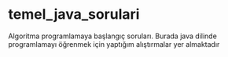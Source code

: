 # temel_java_sorulari
Algoritma programlamaya başlangıç soruları.
Burada java dilinde programlamayı öğrenmek için yaptığım alıştırmalar yer almaktadır

